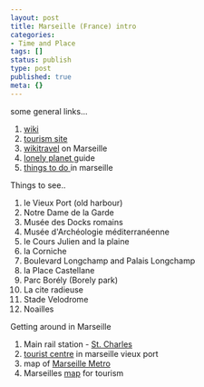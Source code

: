 ```yaml
---
layout: post
title: Marseille (France) intro
categories:
- Time and Place
tags: []
status: publish
type: post
published: true
meta: {}
---
```

some general links...
<ol>
	<li><a href="http://en.wikipedia.org/wiki/Marseille">wiki</a></li>
	<li><a href="http://www.marseille-tourisme.com/en/in-marseille/">tourism site</a></li>
	<li><a href="http://wikitravel.org/en/Marseille">wikitravel</a> on Marseille</li>
	<li><a href="http://www.lonelyplanet.com/worldguide/france/marseille/">lonely planet </a>guide</li>
	<li><a href="http://www.10best.com/Marseille/index.html">things to do </a>in marseille</li>
</ol>
Things to see..
<ol>
	<li>le Vieux Port (old harbour)</li>
	<li>Notre Dame de la Garde</li>
	<li>Musée des Docks romains</li>
	<li>Musée d'Archéologie méditerranéenne</li>
	<li>le Cours Julien and la plaine</li>
	<li>la Corniche</li>
	<li>Boulevard Longchamp and Palais Longchamp</li>
	<li>la Place Castellane</li>
	<li>Parc Borély (Borely park)</li>
	<li>La cite radieuse</li>
	<li>Stade Velodrome</li>
	<li>Noailles</li>
</ol>
Getting around in Marseille
<ol>
	<li>Main rail station - <a href="http://bonjourlafrance.net/france-trains/stations/marseille-saint-charles-tgv-train-station.htm">St. Charles</a></li>
	<li><a href="http://www.marseille-tourisme.com/en/about-us/location-and-opening-hours/">tourist centre</a> in marseille vieux port</li>
	<li>map of <a href="http://en.wikipedia.org/wiki/Image:Metro_Marseille.svg">Marseille Metro</a></li>
	<li>Marseilles <a href="http://www.map-of-france.co.uk/map-of-marseille.htm">map</a> for tourism</li>
</ol>
